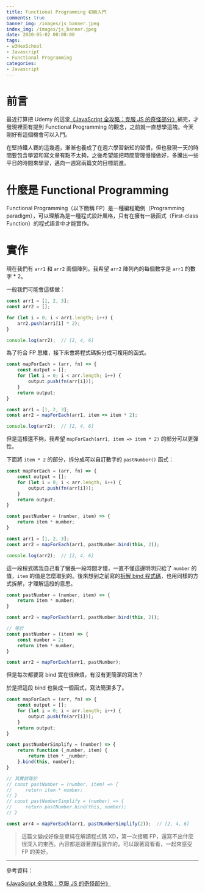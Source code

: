 ```yaml
---
title: Functional Programming 初級入門
comments: true
banner_img: /images/js_banner.jpeg
index_img: /images/js_banner.jpeg
date: 2020-05-02 00:00:00
tags: 
- w3HexSchool
- Javascript
- Functional Programming
categories: 
- Javascript
---
```


# 前言

最近打算把 Udemy 的這堂[《JavaScript 全攻略：克服 JS 的奇怪部分》](https://www.udemy.com/course/javascriptjs/)補完，才發現裡面有提到 Functional Programming 的觀念，之前就一直想學這塊，今天剛好有這個機會可以入門。

在堅持鐵人賽的這幾週，漸漸也養成了在週六學習新知的習慣，但也發現一天的時間要包含學習和寫文章有點不太夠，之後希望能把時間管理慢慢做好，多騰出一些平日的時間來學習，邁向一週寫兩篇文的目標前進。

# 什麼是 Functional Programming

Functional Programming（以下簡稱 FP）是一種編程範例（Programming paradigm），可以理解為是一種程式設計風格，只有在擁有一級函式（First-class Function）的程式語言中才能實作。

# 實作

現在我們有 `arr1` 和 `arr2` 兩個陣列。我希望 `arr2` 陣列內的每個數字是 `arr1` 的數字 * 2。

一般我們可能會這樣做：

```js
const arr1 = [1, 2, 3];
const arr2 = [];

for (let i = 0; i < arr1.length; i++) {
    arr2.push(arr1[i] * 2);
}

console.log(arr2);  // [2, 4, 6]
```

為了符合 FP 思維，接下來會將程式碼拆分成可複用的函式。

```js
const mapForEach = (arr, fn) => {
    const output = [];
    for (let i = 0; i < arr.length; i++) {
        output.push(fn(arr[i]));
    }
    return output;
}

const arr1 = [1, 2, 3];
const arr2 = mapForEach(arr1, item => item * 2);

console.log(arr2);  // [2, 4, 6]
```

但是這樣還不夠，我希望 `mapForEach(arr1, item => item * 2)` 的部分可以更彈性。

下面將 `item * 2` 的部分，拆分成可以自訂數字的 `pastNumber()` 函式：

```js
const mapForEach = (arr, fn) => {
    const output = [];
    for (let i = 0; i < arr.length; i++) {
        output.push(fn(arr[i]));
    }
    return output;
}

const pastNumber = (number, item) => {
    return item * number;
}

const arr1 = [1, 2, 3];
const arr2 = mapForEach(arr1, pastNumber.bind(this, 2));

console.log(arr2);  // [2, 4, 6]
```

這一段程式碼我自己看了蠻長一段時間才懂，一直不懂這邊明明只給了 `number` 的值，`item` 的值是怎麼取到的。後來想到之前寫的[拆解 bind 程式碼](https://b-l-u-e-b-e-r-r-y.github.io/post/BindCallApply/#function-currying)，也用同樣的方式拆解，才理解這段的意思。
```js
const pastNumber = (number, item) => {
    return item * number;
}

const arr2 = mapForEach(arr1, pastNumber.bind(this, 2));

// 等於
const pastNumber = (item) => {
    const number = 2;
    return item * number;
}

const arr2 = mapForEach(arr1, pastNumber);
```

但是每次都要寫 bind 實在很麻煩，有沒有更簡潔的寫法？

於是把這段 bind 也裝成一個函式，寫法簡潔多了。

```js
const mapForEach = (arr, fn) => {
    const output = [];
    for (let i = 0; i < arr.length; i++) {
        output.push(fn(arr[i]));
    }
    return output;
}

const pastNumberSimplify = (number) => {
    return function (_number, item) {
        return item * _number;
    }.bind(this, number);
}

// 其實就等於
// const pastNumber = (number, item) => {
//     return item * number;
// }
// const pastNumberSimplify = (number) => {
//     return pastNumber.bind(this, number);
// }

const arr4 = mapForEach(arr1, pastNumberSimplify(2));  // [2, 4, 6]
```

> 這篇文變成好像是單純在解讀程式碼 XD，第一次接觸 FP，還寫不出什麼很深入的東西。內容都是跟著課程實作的，可以跟著寫看看，一起來感受 FP 的美好。

---------------------------------------

參考資料：

[《JavaScript 全攻略：克服 JS 的奇怪部分》](https://www.udemy.com/course/javascriptjs/)
